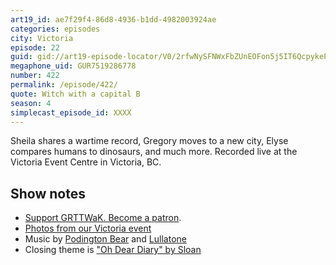 ```yaml
---
art19_id: ae7f29f4-86d8-4936-b1dd-4982003924ae
categories: episodes
city: Victoria
episode: 22
guid: gid://art19-episode-locator/V0/2rfwNySFNWxFbZUnEOFon5j5IT6QcpykePpTNiAxJwg
megaphone_uid: GUR7519286778
number: 422
permalink: /episode/422/
quote: Witch with a capital B
season: 4
simplecast_episode_id: XXXX
---
```


Sheila shares a wartime record, Gregory moves to a new city, Elyse compares humans to dinosaurs, and much more. Recorded live at the Victoria Event Centre in Victoria, BC.

## Show notes
* [Support GRTTWaK. Become a patron](https://grownupsreadthingstheywroteaskids.com/support/?utm_source=podcast&utm_medium=referral&utm_campaign=422).
* [Photos from our Victoria event](https://www.facebook.com/media/set/?set=a.10155137768273600.1073741903.121054468599&type=1&l=6a70b178d9)
* Music by [Podington Bear](https://geo.itunes.apple.com/us/artist/podington-bear/id250459572?at=10lR7u&mt=1&app=music) and [Lullatone](https://geo.itunes.apple.com/us/artist/lullatone/id34467705?at=10lR7u&mt=1&app=music)
* Closing theme is ["Oh Dear Diary" by Sloan](http://sloan.spinshop.com/details/9850)